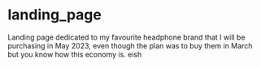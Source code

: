 # landing_page
 Landing page dedicated to my favourite headphone brand that I will be purchasing in May 2023, even though the plan was to buy them in March but you know how this economy is. eish
